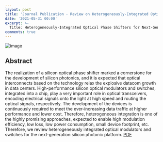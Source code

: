 ```yaml
---
layout: post
title: 'Journal Publication - Review on Heterogeneously-Integrated Optical Phase Shifters '
date: '2021-05-31 00:00'
excerpt: >-
  Title: Heterogeneously-Integrated Optical Phase Shifters for Next-Generation Modulators and Switches on a Silicon Photonics Platform: A Review
comments: true
---
```

![image](https://user-images.githubusercontent.com/32427749/120123532-51929100-c1ea-11eb-97d3-720128eaeffc.png)


## Abstract
The realization of a silicon optical phase shifter marked a cornerstone for the development of silicon photonics, and it is expected that optical interconnects based on the technology relax the explosive datacom growth in data centers. High-performance silicon optical modulators and switches, integrated into a chip, play a very important role in optical transceivers, encoding electrical signals onto the light at high speed and routing the optical signals, respectively. The development of the devices is continuously required to meet the ever-increasing data traffic at higher performance and lower cost. Therefore, heterogeneous integration is one of the highly promising approaches, expected to enable high modulation efficiency, low loss, low power consumption, small device footprint, etc. Therefore, we review heterogeneously integrated optical modulators and switches for the next-generation silicon photonic platform.
[PDF](https://www.mdpi.com/2072-666X/12/6/625/pdf)

